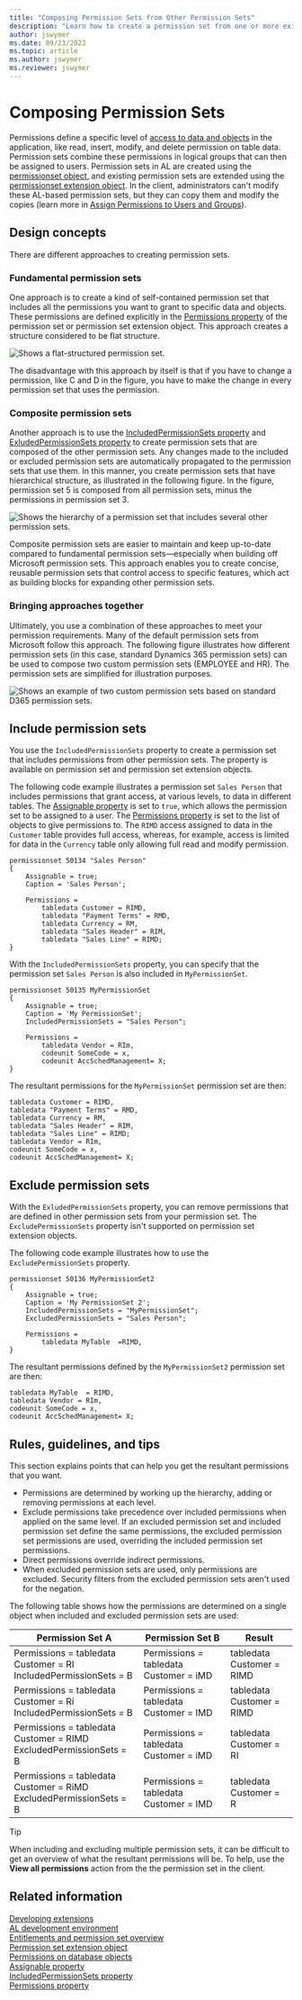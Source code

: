 ```yaml
---
title: "Composing Permission Sets from Other Permission Sets"
description: "Learn how to create a permission set from one or more existing permission sets in AL code for Business Central."
author: jswymer
ms.date: 09/23/2022
ms.topic: article
ms.author: jswymer
ms.reviewer: jswymer
---
```

# Composing Permission Sets

Permissions define a specific level of [access to data and objects](devenv-permissions-on-database-objects.md) in the application, like read, insert, modify, and delete permission on table data. Permission sets combine these permissions in logical groups that can then be assigned to users. Permission sets in AL are created using the [permissionset object](devenv-permissionset-object.md), and existing permission sets are extended using the [permissionset extension object](devenv-permissionset-ext-object.md). In the client, administrators can't modify these AL-based permission sets, but they can copy them and modify the copies (learn more in [Assign Permissions to Users and Groups](/dynamics365/business-central/ui-define-granular-permissions)).

## Design concepts

There are different approaches to creating permission sets.

### Fundamental permission sets

One approach is to create a kind of self-contained permission set that includes all the permissions you want to grant to specific data and objects. These permissions are defined explicitly in the [Permissions property](properties/devenv-permissions-property.md) of the permission set or permission set extension object. This approach creates a structure considered to be flat structure.

![Shows a flat-structured permission set.](media/permission-compose-flat-v2.png)

The disadvantage with this approach by itself is that if you have to change a permission, like C and D in the figure, you have to make the change in every permission set that uses the permission.

### Composite permission sets

Another approach is to use the [IncludedPermissionSets property](properties/devenv-includedpermissionsets-property.md) and [ExludedPermissionSets property](properties/devenv-excludedpermissionsets-property.md) to create permission sets that are composed of the other permission sets. Any changes made to the included or excluded permission sets are automatically propagated to the permission sets that use them. In this manner, you create permission sets that have hierarchical structure, as illustrated in the following figure. In the figure, permission set 5 is composed from all permission sets, minus the permissions in permission set 3.

![Shows the hierarchy of a permission set that includes several other permission sets.](media/permission-sets-hierarchy-v2.png)

Composite permission sets are easier to maintain and keep up-to-date compared to fundamental permission sets&mdash;especially when building off Microsoft permission sets. This approach enables you to create concise, reusable permission sets that control access to specific features, which act as building blocks for expanding other permission sets.

### Bringing approaches together

Ultimately, you use a combination of these approaches to meet your permission requirements. Many of the default permission sets from Microsoft follow this approach. The following figure illustrates how different permission sets (in this case, standard Dynamics 365 permission sets) can be used to compose two custom permission sets (EMPLOYEE and HR). The permission sets are simplified for illustration purposes.

![Shows an example of two custom permission sets based on standard D365 permission sets.](media/composed-permission-sets-v3.png)

## Include permission sets

You use the `IncludedPermissionSets` property to create a permission set that includes permissions from other permission sets. The property is available on permission set and permission set extension objects.

The following code example illustrates a permission set `Sales Person` that includes permissions that grant access, at various levels, to data in different tables. The [Assignable property](properties/devenv-assignable-property.md) is set to `true`, which allows the permission set to be assigned to a user. The [Permissions property](properties/devenv-permissions-property.md) is set to the list of objects to give permissions to. The `RIMD` access assigned to data in the `Customer` table provides full access, whereas, for example, access is limited for data in the `Currency` table only allowing full read and modify permission.

```al
permissionset 50134 "Sales Person"
{
    Assignable = true;
    Caption = 'Sales Person';

    Permissions = 
        tabledata Customer = RIMD,
        tabledata "Payment Terms" = RMD,
        tabledata Currency = RM,
        tabledata "Sales Header" = RIM,
        tabledata "Sales Line" = RIMD;
}
```
  
With the `IncludedPermissionSets` property, you can specify that the permission set `Sales Person` is also included in `MyPermissionSet`.

```al
permissionset 50135 MyPermissionSet 
{ 
    Assignable = true;
    Caption = 'My PermissionSet';
    IncludedPermissionSets = "Sales Person"; 

    Permissions = 
        tabledata Vendor = RIm,
        codeunit SomeCode = x, 
        codeunit AccSchedManagement= X; 
} 
```

The resultant permissions for the `MyPermissionSet` permission set are then:

```al
tabledata Customer = RIMD,
tabledata "Payment Terms" = RMD,
tabledata Currency = RM,
tabledata "Sales Header" = RIM,
tabledata "Sales Line" = RIMD;
tabledata Vendor = RIm,
codeunit SomeCode = x, 
codeunit AccSchedManagement= X; 
```

## Exclude permission sets

With the `ExludedPermissionSets` property, you can remove permissions that are defined in other permission sets from your permission set. The `ExcludePermissionSets` property isn't supported on permission set extension objects.

The following code example illustrates how to use the `ExcludePermissionSets` property. 

```al
permissionset 50136 MyPermissionSet2 
{ 
    Assignable = true;
    Caption = 'My PermissionSet 2';
    IncludedPermissionSets = "MyPermissionSet";
    ExcludedPermissionSets = "Sales Person";

    Permissions = 
        tabledata MyTable  =RIMD,
} 
```

The resultant permissions defined by the `MyPermissionSet2` permission set are then:

```al
tabledata MyTable  = RIMD,
tabledata Vendor = RIm,
codeunit SomeCode = x, 
codeunit AccSchedManagement= X;
```

<!--
## Security filters

Composing permission sets supports security filters. Excluding permission sets currently does not apply security filters
-->

## Rules, guidelines, and tips

This section explains points that can help you get the resultant permissions that you want.

- Permissions are determined by working up the hierarchy, adding or removing permissions at each level.
- Exclude permissions take precedence over included permissions when applied on the same level. If an excluded permission set and included permission set define the same permissions, the excluded permission set permissions are used, overriding the included permission set permissions.
- Direct permissions override indirect permissions.
- When excluded permission sets are used, only permissions are excluded. Security filters from the excluded permission sets aren't used for the negation.

The following table shows how the permissions are determined on a single object when included and excluded permission sets are used:

|Permission Set A|Permission Set B|Result|
|----------------|----------------|------|
|Permissions = tabledata Customer = RI<br>IncludedPermissionSets = B|Permissions = tabledata Customer = iMD|tabledata Customer = RIMD|
|Permissions = tabledata Customer = Ri<br>IncludedPermissionSets = B|Permissions = tabledata Customer = IMD|tabledata Customer = RIMD|
|Permissions = tabledata Customer = RIMD<br>ExcludedPermissionSets = B|Permissions = tabledata Customer = iMD|tabledata Customer = RI|
|Permissions = tabledata Customer = RiMD<br>ExcludedPermissionSets = B|Permissions = tabledata Customer = IMD|tabledata Customer = R|

> [!TIP]
> When including and excluding multiple permission sets, it can be difficult to get an overview of what the resultant permissions will be. To help, use the **View all permissions** action from the the permission set in the client.

## Related information

[Developing extensions](devenv-dev-overview.md)  
[AL development environment](devenv-reference-overview.md)  
[Entitlements and permission set overview](devenv-entitlements-and-permissionsets-overview.md)  
[Permission set extension object](devenv-permissionset-ext-object.md)  
[Permissions on database objects](devenv-permissions-on-database-objects.md)  
[Assignable property](properties/devenv-assignable-property.md)  
[IncludedPermissionSets property](properties/devenv-includedpermissionsets-property.md)  
[Permissions property](properties/devenv-permissions-property.md)
